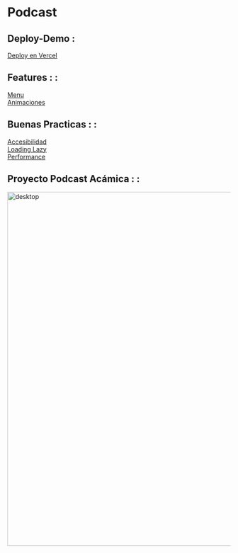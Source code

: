 # Podcast
## Deploy-Demo :

<a href="https://podcast.mrneurus.vercel.app/">Deploy en Vercel</a>


## Features : :
<a href="">Menu</a>
<br>
<a href="">Animaciones</a>

## Buenas Practicas : :
<a href="">Accesibilidad</a>
<br>
<a href="">Loading Lazy</a>
<br>
<a href="">Performance</a>






## Proyecto Podcast Acámica : :
<img src="landing-podcast-landing-podcast_desktop.png" alt="desktop"  height="800px" >


